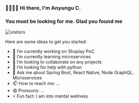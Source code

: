 ### 👊🏿👊🏿 Hi there, I'm Anyungu C. 
### You must be looking for me. Glad you found me 
![visitors](https://visitor-badge.glitch.me/badge?page_id=${your.username}.${your.repo.id})


Here are some ideas to get you started:

- 🔭 I’m currently working on Shoplay PoC
- 🌱 I’m currently learning microservices
- 👯 I’m looking to collaborate on any projects
- 🤔 I’m looking for help with python
- 💬 Ask me about Spring Boot, React Native, Node GraphQL, Microservices
- 📫 How to reach me: ...
- 😄 Pronouns: ...
- ⚡ Fun fact: I am into mental wellness
